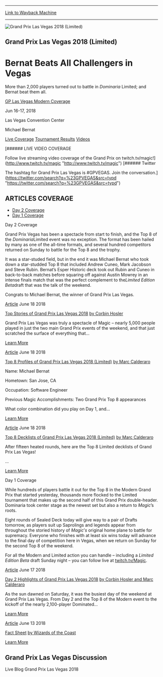 
---
[Link to Wayback Machine](https://web.archive.org/web/20180818122325/https://magic.wizards.com/en/events/coverage/gplv18-limited)

[_metadata_:generator]:- "Drupal 7 (http://drupal.org)"
[_metadata_:node]:- "1294596"
[_metadata_:source]:- "div-block-system-main"
[_metadata_:title]:- "Grand Prix Las Vegas 2018 (Standard)"
[_metadata_:wayback_capture_timestamp]:- "2018-08-18 12:23:25"
[_metadata_:wayback_raw_url]:- "https://web.archive.org/web/20180818122325id_/https://magic.wizards.com/en/events/coverage/gplv18-limited"
[_metadata_:wayback_url]:- "https://magic.wizards.com/en/events/coverage/gplv18-limited"
---










![Grand Prix Las Vegas 2018 (Limited)](https://media.magic.wizards.com/gplv18_trophyheader.jpg)




Grand Prix Las Vegas 2018 (Limited)
-----------------------------------


Bernat Beats All Challengers in Vegas
=====================================




More than 2,000 players turned out to battle in *Dominaria* Limited; and Bernat beat them all.


[GP Las Vegas Modern Coverage](https://magic.wizards.com/en/events/coverage/gplv18-modern)






Jun 16-17, 2018


Las Vegas Convention Center



Michael Bernat













[Live Coverage](/en/events/coverage/gplv18-limited) [Tournament Results](/en/events/coverage/gplv18-limited/tournament-results) [Videos](/en/events/coverage/gplv18-limited/videos) 








[###### LIVE VIDEO COVERAGE


Follow live streaming video coverage of the Grand Prix on twitch.tv/magic!](http://www.twitch.tv/magic "http://www.twitch.tv/magic")
[###### Twitter


The hashtag for Grand Prix Las Vegas is #GPVEGAS. Join the conversation.](https://twitter.com/search?q=%23GPVEGAS&src=typd "https://twitter.com/search?q=%23GPVEGAS&src=typd")



ARTICLES COVERAGE
-----------------




* [Day 2 Coverage](#tabs-0)
* [Day 1 Coverage](#tabs-1)


Day 2 Coverage



Grand Prix Vegas has been a spectacle from start to finish, and the Top 8 of the *Dominaria*Limited event was no exception. The format has been hailed by many as one of the all-time formats, and several hundred competitors returned on Sunday to battle for the Top 8 and the trophy.


It was a star-studed field, but in the end it was Michael Bernat who took down a star-studded Top 8 that included Andrew Cuneo, Mark Jacobson and Steve Rubin. Bernat’s Esper Historic deck took out Rubin and Cuneo in back-to-back matches before squaring off against Austin Mowrey in an intense finals match that was the perfect complement to the*Limited Edition Beta*draft that was the talk of the weekend.


Congrats to Michael Bernat, the winner of Grand Prix Las Vegas.








[Article](/en/events/coverage/gplv18-limited/top-stories-2018-06-17)
 June 18 2018 


[Top Stories of Grand Prix Las Vegas 2018](/en/events/coverage/gplv18-limited/top-stories-2018-06-17) 
[by Corbin Hosler](/en/events/coverage/gplv18-limited/top-stories-2018-06-17)

Grand Prix Las Vegas was truly a spectacle of Magic – nearly 5,000 people played in just the two main Grand Prix events of the weekend, and that just scratched the surface of everything that...


[Learn More](/en/events/coverage/gplv18-limited/top-stories-2018-06-17)










[Article](/en/events/coverage/gplv18-limited/top-8-profiles-2018-06-17)
 June 18 2018 


[Top 8 Profiles of Grand Prix Las Vegas 2018 (Limited)](/en/events/coverage/gplv18-limited/top-8-profiles-2018-06-17)
[by Marc Calderaro](/en/events/coverage/gplv18-limited/top-8-profiles-2018-06-17)



Name: Michael Bernat

Hometown: San Jose, CA

Occupation: Software Engineer

Previous Magic Accomplishments: Two Grand Prix Top 8 appearances

What color combination did you play on Day 1, and...


[Learn More](/en/events/coverage/gplv18-limited/top-8-profiles-2018-06-17)










[Article](/en/events/coverage/gplv18-limited/top-8-decklists-2018-06-17)
 June 18 2018 


[Top 8 Decklists of Grand Prix Las Vegas 2018 (Limited)](/en/events/coverage/gplv18-limited/top-8-decklists-2018-06-17)
[by Marc Calderaro](/en/events/coverage/gplv18-limited/top-8-decklists-2018-06-17)

After fifteen heated rounds, here are the Top 8 Limited decklists of Grand Prix Las Vegas!



 

 
 
 
 ...


[Learn More](/en/events/coverage/gplv18-limited/top-8-decklists-2018-06-17)











Day 1 Coverage



While hundreds of players battle it out for the Top 8 in the Modern Grand Prix that started yesterday, thousands more flocked to the Limited tournament that makes up the second half of this Grand Prix double-header. Dominaria took center stage as the newest set but also a return to *Magic*’s roots.


Eight rounds of Sealed Deck today will give way to a pair of Drafts tomorrow, as players suit up Saprolings and legends appear from throughout the storied history of *Magic*’*s* original home plane to battle for supremacy. Everyone who finishes with at least six wins today will advance to the final day of competition here in Vegas, when we return on Sunday for the second Top 8 of the weekend.


For all the Modern and Limited action you can handle – including a *Limited Edition Beta* draft Sunday night – you can follow live at [twitch.tv/Magic](https://www.twitch.tv/magic).








[Article](/en/events/coverage/gplv18-modern/day-2-highlights-2018-06-16)
 June 17 2018 


[Day 2 Highlights of Grand Prix Las Vegas 2018](/en/events/coverage/gplv18-modern/day-2-highlights-2018-06-16)
[by Corbin Hosler and Marc Calderaro](/en/events/coverage/gplv18-modern/day-2-highlights-2018-06-16)

As the sun dawned on Saturday, it was the busiest day of the weekend at Grand Prix Las Vegas. From Day 2 and the Top 8 of the Modern event to the kickoff of the nearly 2,100-player Dominated...


[Learn More](/en/events/coverage/gplv18-modern/day-2-highlights-2018-06-16)










[Article](/en/events/coverage/gplv18/fact-sheet)
 June 13 2018 


[Fact Sheet](/en/events/coverage/gplv18/fact-sheet)
[by Wizards of the Coast](/en/events/coverage/gplv18/fact-sheet)


[Learn More](/en/events/coverage/gplv18/fact-sheet)















Grand Prix Las Vegas Discussion
-------------------------------


Live Blog Grand Prix Las Vegas 2018
 







